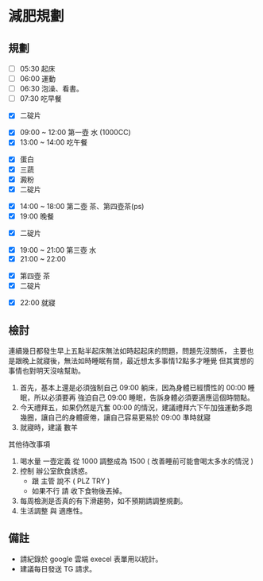 # 減肥規劃

## 規劃
- [ ] 05:30 起床 
- [ ] 06:00 運動 
- [ ] 06:30 泡澡、看書。
- [ ] 07:30 吃早餐
* [x] 二碇片
- [x] 09:00 ~ 12:00 第一壺 水 (1000CC)
- [x] 13:00 ~ 14:00 吃午餐
* [x] 蛋白
* [x] 三蔬
* [x] 澱粉
* [x] 二碇片
- [x] 14:00 ~ 18:00 第二壺 茶、第四壺茶(ps)
- [x] 19:00 晚餐
* [x] 二碇片
- [x] 19:00 ~ 21:00 第三壺 水
- [x] 21:00 ~ 22:00 
* [x] 第四壺 茶
* [x] 二碇片
- [x] 22:00 就寢

## 檢討

連續幾日都發生早上五點半起床無法如時起起床的問題，問題先沒關係，
主要也是跟晚上就寢後，無法如時睡眠有關，最近想太多事情12點多才睡覺
但其實想的事情也對明天沒啥幫助。

1. 首先，基本上還是必須強制自己 09:00 躺床，因為身體已經慣性的 00:00 睡眠，所以必須要再 強迫自己 09:00 睡眠，告訴身體必須要適應這個時間點。
2. 今天禮拜五，如果仍然是亢奮 00:00 的情況，建議禮拜六下午加強運動多跑幾圈，讓自己的身體疲倦，讓自己容易更易於 09:00 準時就寢
3. 就寢時，建議 數羊

其他待改事項

1. 喝水量 一壺定義 從 1000 調整成為 1500 ( 改善睡前可能會喝太多水的情況 )
2. 控制 辦公室飲食誘惑。
   - 跟 主管 說不 ( PLZ TRY )
   - 如果不行 請 收下食物後丟掉。
3. 每周檢測是否真的有下滑趨勢，如不預期請調整規劃。
4. 生活調整 與 適應性。 

## 備註 
- 請紀錄於 google 雲端 execel 表單用以統計。
- 建議每日發送 TG 請求。
